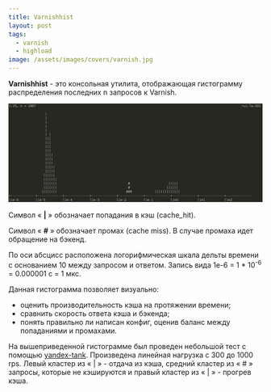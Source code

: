 ```yaml
---
title: Varnishhist
layout: post
tags:
  - varnish
  - highload
image: /assets/images/covers/varnish.jpg
---
```


**Varnishhist** - это консольная утилита, отображающая гистограмму распределения последних n запросов к Varnish. 

<img class="img-responsive" src="/assets/images/posts/varnishhist.png">
<br>

Символ « **|** » обозначает попадания в кэш (cache_hit). 

Символ « **#** » обозначает промах (cache miss). В случае промаха идет обращение на бэкенд.

По оси абсцисс расположена логорифмическая шкала дельты времени с основанием 10 между запросом и ответом. 
Запись вида 1e-6 = 1 \* 10<sup>-6</sup> = 0.000001 с = 1 мкс.  

Данная гистограмма позволяет визуально:

- оценить производительность кэша на протяжении времени;
- сравнить скорость ответа кэша и бэкенда;
- понять правильно ли написан конфиг, оценив баланс между попаданиями и промахами.

На вышеприведенной гистограмме был проведен небольшой тест с помощью [yandex-tank](https://tech.yandex.ru/tank/). 
Произведена линейная нагрузка с 300 до 1000 rps. Левый кластер из « | » - отдача из кэша, 
средний кластер из « # » запросы, которые не кэшируются и правый кластер из « | » - прогрев кэша. 

